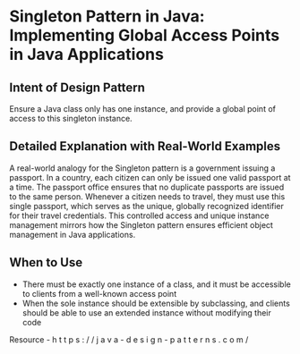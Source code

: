 # Singleton Pattern in Java: Implementing Global Access Points in Java Applications

## Intent of Design Pattern

Ensure a Java class only has one instance, and provide a global point of access to this singleton instance.

## Detailed Explanation with Real-World Examples

A real-world analogy for the Singleton pattern is a government issuing a passport. In a country, each citizen can only be issued one valid passport at a time. The passport office ensures that no duplicate passports are issued to the same person. Whenever a citizen needs to travel, they must use this single passport, which serves as the unique, globally recognized identifier for their travel credentials. This controlled access and unique instance management mirrors how the Singleton pattern ensures efficient object management in Java applications.

## When to Use

* There must be exactly one instance of a class, and it must be accessible to clients from a well-known access point
* When the sole instance should be extensible by subclassing, and clients should be able to use an extended instance without modifying their code

Resource - h t t p s : / / j a v a - d e s i g n - p a t t e r n s . c o m /